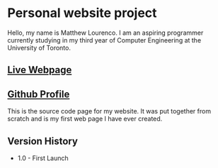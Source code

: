# Personal website project
Hello, my name is Matthew Lourenco.
I am an aspiring programmer currently studying in my third year of Computer Engineering at the University of Toronto.

## [Live Webpage](http://individual.utoronto.ca/MattLourenco)
## [Github Profile](https://github.com/mattlourenco27)

This is the source code page for my website. It was put together from scratch and is my first web page I have ever created.

## Version History

* 1.0 - First Launch
